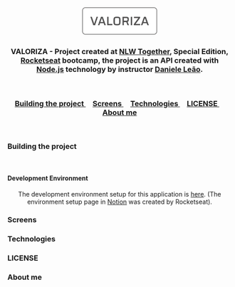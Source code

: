 ﻿<h2
  align="center"
>
  <img
    alt="Valoriza"
    width="168em"
    src="./screensReadme/logo_valoriza.svg"
  >
</h2>

<h3
  align="center"
>
  VALORIZA - Project created at <a href="https://nextlevelweek.com/pre-nlw">NLW Together</a>, Special Edition, <a href="https://rocketseat.com.br">Rocketseat</a> bootcamp, the project is an API created with <a href="https://nodejs.org/en/">Node.js</a> technology by instructor <a href="https://github.com/danileao">Daniele Leão</a>.
</h3>

<br/>

<h3
  align="center"
>
  <a
    href="#building-the-project"
  >
    Building the project
  </a>&nbsp;&nbsp;&nbsp;
  <a
    href="#screens"
  >
    Screens
  </a>&nbsp;&nbsp;&nbsp;
  <a
    href="#Technologies"
  >
    Technologies
  </a>&nbsp;&nbsp;&nbsp;
  <a
    href="#LICENSE"
  >
    LICENSE
  </a>&nbsp;&nbsp;&nbsp;
  <a
    href="#About me"
  >
    About me
  </a>
</h3>

<br/>

### Building the project

<br/>

#### Development Environment

<p
  align="center"
>
The development environment setup for this application is <a href="https://www.notion.so/Configura-es-do-ambiente-45e12d2ced17465cabbd81dcbd53576d">here</a>. (The environment setup page in <a href="https://www.notion.so/pt-br">Notion</a> was created by Rocketseat).

### Screens

### Technologies

### LICENSE

### About me
